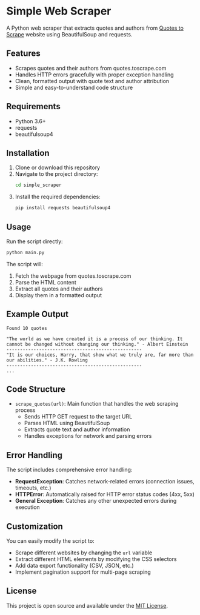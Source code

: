 # Simple Web Scraper

A Python web scraper that extracts quotes and authors from [Quotes to Scrape](http://quotes.toscrape.com/) website using BeautifulSoup and requests.

## Features

- Scrapes quotes and their authors from quotes.toscrape.com
- Handles HTTP errors gracefully with proper exception handling
- Clean, formatted output with quote text and author attribution
- Simple and easy-to-understand code structure

## Requirements

- Python 3.6+
- requests
- beautifulsoup4

## Installation

1. Clone or download this repository
2. Navigate to the project directory:
   ```bash
   cd simple_scraper
   ```
3. Install the required dependencies:
   ```bash
   pip install requests beautifulsoup4
   ```

## Usage

Run the script directly:

```bash
python main.py
```

The script will:
1. Fetch the webpage from quotes.toscrape.com
2. Parse the HTML content
3. Extract all quotes and their authors
4. Display them in a formatted output

## Example Output

```
Found 10 quotes 

"The world as we have created it is a process of our thinking. It cannot be changed without changing our thinking." - Albert Einstein
--------------------------------------------------
"It is our choices, Harry, that show what we truly are, far more than our abilities." - J.K. Rowling
--------------------------------------------------
...
```

## Code Structure

- `scrape_quotes(url)`: Main function that handles the web scraping process
  - Sends HTTP GET request to the target URL
  - Parses HTML using BeautifulSoup
  - Extracts quote text and author information
  - Handles exceptions for network and parsing errors

## Error Handling

The script includes comprehensive error handling:
- **RequestException**: Catches network-related errors (connection issues, timeouts, etc.)
- **HTTPError**: Automatically raised for HTTP error status codes (4xx, 5xx)
- **General Exception**: Catches any other unexpected errors during execution

## Customization

You can easily modify the script to:
- Scrape different websites by changing the `url` variable
- Extract different HTML elements by modifying the CSS selectors
- Add data export functionality (CSV, JSON, etc.)
- Implement pagination support for multi-page scraping

## License

This project is open source and available under the [MIT License](LICENSE).

